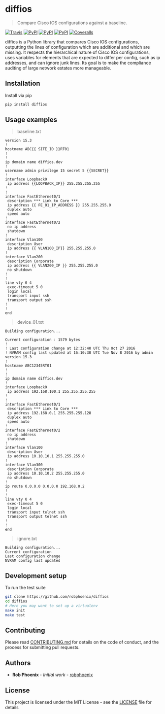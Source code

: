 # diffios

> Compare Cisco IOS configurations against a baseline.

[![Travis](https://img.shields.io/travis/robphoenix/diffios.svg?style=flat-square)](https://travis-ci.org/robphoenix/diffios)
[![PyPI](https://img.shields.io/pypi/v/diffios.svg?style=flat-square)](https://pypi.python.org/pypi/diffios)
[![PyPI](https://img.shields.io/pypi/pyversions/diffios.svg?style=flat-square)](https://pypi.python.org/pypi/diffios)
[![PyPI](https://img.shields.io/pypi/status/diffios.svg?style=flat-square)](ttps://pypi.python.org/pypi/diffios)
[![Coveralls](https://img.shields.io/coveralls/robphoenix/diffios.svg?style=flat-square)](https://coveralls.io/github/robphoenix/diffios?branch=master)

diffios is a Python library that compares Cisco IOS configurations, outputting
the lines of configuration which are additional and which are missing. It
respects the hierarchical nature of Cisco IOS configurations, uses variables
for elements that are expected to differ per config, such as ip addresses, and
can ignore junk lines. Its goal is to make the compliance auditing of large
network estates more manageable.

## Installation

Install via pip

```sh
pip install diffios
```

## Usage examples

> baseline.txt

```
version 15.3
!
hostname ABC{{ SITE_ID }}RT01
!
!
ip domain name diffios.dev
!
username admin privilege 15 secret 5 {{SECRET}}
!
interface Loopback0
 ip address {{LOOPBACK_IP}} 255.255.255.255
!
!
interface FastEthernet0/1
 description *** Link to Core ***
 ip address {{ FE_01_IP_ADDRESS }} 255.255.255.0
 duplex auto
 speed auto
!
interface FastEthernet0/2
 no ip address
 shutdown
!
interface Vlan100
 description User
 ip address {{ VLAN100_IP}} 255.255.255.0
!
interface Vlan200
 description Corporate
 ip address {{ VLAN200_IP }} 255.255.255.0
 no shutdown
!
!
line vty 0 4
 exec-timeout 5 0
 login local
 transport input ssh
 transport output ssh
!
!
end
```

> device_01.txt

```
Building configuration...

Current configuration : 1579 bytes
!
! Last configuration change at 12:32:40 UTC Thu Oct 27 2016
! NVRAM config last updated at 16:10:30 UTC Tue Nov 8 2016 by admin
version 15.3
!
hostname ABC12345RT01
!
!
ip domain name diffios.dev
!
interface Loopback0
 ip address 192.168.100.1 255.255.255.255
!
!
interface FastEthernet0/1
 description *** Link to Core ***
 ip address 192.168.0.1 255.255.255.128
 duplex auto
 speed auto
!
interface FastEthernet0/2
 no ip address
 shutdown
!
interface Vlan100
 description User
 ip address 10.10.10.1 255.255.255.0
!
interface Vlan300
 description Corporate
 ip address 10.10.10.2 255.255.255.0
 no shutdown
!
ip route 0.0.0.0 0.0.0.0 192.168.0.2
!
!
line vty 0 4
 exec-timeout 5 0
 login local
 transport input telnet ssh
 transport output telnet ssh
!
!
end
```

> ignore.txt

```
Building configuration...
Current configuration
Last configuration change
NVRAM config last updated
```

## Development setup

To run the test suite

```sh
git clone https://github.com/robphoenix/diffios
cd diffios
# Here you may want to set up a virtualenv
make init
make test
```

## Contributing

Please read [CONTRIBUTING.md](CONTRIBUTING.md) for details on the code of conduct, and the process for submitting pull requests.

## Authors

* **Rob Phoenix** - *Initial work* - [robphoenix](https://robphoenix.com)

## License

This project is licensed under the MIT License - see the [LICENSE](LICENSE) file for details

